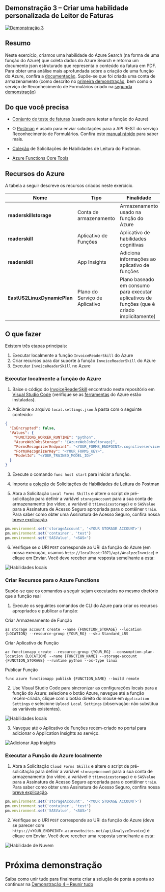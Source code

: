## <a name="demo-3---creating-a-custom-invoice-reader-skill"></a>Demonstração 3 – Criar uma habilidade personalizada de Leitor de Faturas

[![Demonstração 3](images/demo3.png)](https://globaleventcdn.blob.core.windows.net/assets/aiml/aiml10/videos/Demo3.mp4 "Demonstração 3")

## <a name="summary"></a>Resumo
Neste exercício, criamos uma habilidade do Azure Search (na forma de uma função do Azure) que coleta dados do Azure Search e retorna um documento json estruturado que representa o conteúdo da fatura em PDF. Para obter uma análise mais aprofundada sobre a criação de uma função do Azure, confira a [documentação](https://docs.microsoft.com/en-us/azure/azure-functions/functions-create-first-azure-function-azure-cli?WT.mc_id=msignitethetour2019-github-aiml10). Supõe-se que foi criada uma conta de armazenamento (como descrito no [primeira demonstração](demo1.md), bem como o serviço de Reconhecimento de Formulários criado na [segunda demonstração](demo2.md))


## <a name="what-you-need"></a>Do que você precisa
- [Conjunto de teste de faturas](https://globaleventcdn.blob.core.windows.net/assets/aiml/aiml10/data/test.zip) (usado para testar a função do Azure)


- O [Postman](https://www.getpostman.com/) é usado para enviar solicitações para a API REST do serviço Reconhecimento de Formulários. Confira este [manual rápido](postman.md) para saber mais.

- [Coleção](src/Collections/Reader_Skill.postman_collection.json) de Solicitações de Habilidades de Leitura do Postman.

- [Azure Functions Core Tools](https://docs.microsoft.com/en-us/azure/azure-functions/functions-run-local?WT.mc_id=msignitethetour2019-github-aiml10#v2)

## <a name="azure-resources"></a>Recursos do Azure
A tabela a seguir descreve os recursos criados neste exercício.

| Nome                       | Tipo                            | Finalidade                    |
| -------------------------- | ------------------------------- | ------------------------- |
| **readerskillstorage**   | Conta de armazenamento              | Armazenamento usado na função do Azure |
| **readerskill**          | Aplicativo de Funções                 | Aplicativo de habilidades cognitivas |
| **readerskill**          | App Insights                   | Adiciona informações ao aplicativo de funções |
| **EastUS2LinuxDynamicPlan** | Plano do Serviço de Aplicativo                   | Plano baseado em consumo para executar aplicativos de funções (que é criado implicitamente) |

## <a name="what-to-do"></a>O que fazer

Existem três etapas principais:
1. Executar localmente a função `InvoiceReaderSkill` do Azure
2. Criar recursos para dar suporte à função `InvoiceReaderSkill` do Azure
3. Executar `InvoiceReaderSkill` no Azure

### <a name="run-the-azure-function-locally"></a>Executar localmente a função do Azure

1. Baixe o código do [InvoiceReaderSkill](src/InvoiceReaderSkill) encontrado neste repositório em [Visual Studio Code](https://code.visualstudio.com/) (verifique se as [ferramentas](https://marketplace.visualstudio.com/items?itemName=ms-vscode.vscode-node-azure-pack) do Azure estão instaladas).

2. Adicione o arquivo `local.settings.json` à pasta com o seguinte conteúdo:

```json
{
  "IsEncrypted": false,
  "Values": {
    "FUNCTIONS_WORKER_RUNTIME": "python",
    "AzureWebJobsStorage": "{AzureWebJobsStorage}",
    "FormsRecognizerEndpoint": "<YOUR_FORMS_ENDPOINT>.cognitiveservices.azure.com",
    "FormsRecognizerKey": "<YOUR_FORMS_KEY>",
    "ModelId": "<YOUR_TRAINED_MODEL_ID>"
  }
}
```
3. Execute o comando `func host start` para iniciar a função.

4. Importe a [coleção](src/Collections/Reader_Skill.postman_collection.json) de Solicitações de Habilidades de Leitura do Postman

5. Abra a Solicitação `Local Forms Skills` e altere o script de pré-solicitação para definir a variável `storageAccount` para a sua conta de armazenamento (no vídeo, a variável é `ttinvoicestorage`) e o `SASValue` para a Assinatura de Acesso Seguro apropriada para o contêiner `train`. Para saber como obter uma Assinatura de Acesso Seguro, confira nossa [breve explicação](sas.md).

```javascript
pm.environment.set('storageAccount', '<YOUR STORAGE ACCOUNT>')
pm.environment.set('container', 'test')
pm.environment.set('SASValue', '<SAS>')
```

6. Verifique se o URI `POST` corresponde ao URI da função do Azure (em nossa execução, usamos `http://localhost:7071/api/AnalyzeInvoice`) e clique em Enviar. Você deve receber uma resposta semelhante a esta:

![Habilidades locais](images/local_skill.png "Habilidade Local")

### <a name="create-azure-function-resources"></a>Criar Recursos para o Azure Functions

Supõe-se que os comandos a seguir sejam executados no mesmo diretório que a função real

1. Execute os seguintes comandos de CLI do Azure para criar os recursos apropriados e publicar a função:

Criar Armazenamento de Função

```
az storage account create --name {FUNCTION_STORAGE} --location {LOCATION} --resource-group {YOUR_RG} --sku Standard_LRS
```

Criar Aplicativo de Função
```
az functionapp create --resource-group {YOUR_RG} --consumption-plan-location {LOCATION} --name {FUNCTION_NAME} --storage-account {FUNCTION_STORAGE} --runtime python --os-type linux
```
Publicar Função
```
func azure functionapp publish {FUNCTION_NAME} --build remote
```

2. Use Visual Studio Code para sincronizar as configurações locais para a função do Azure: selecione o botão Azure, navegue até a função recém-criada, clique com o botão direito do mouse em `Application Settings` e selecione `Upload Local Settings` (observação: não substitua as variáveis existentes).

![Habilidades locais](images/upload_settings.png "Habilidade Local")

3. Navegue até o Aplicativo de Funções recém-criado no portal para adicionar o Application Insights ao serviço.

![Adicionar App Insights](images/app_insights.png "Adicionar App Insights")

### <a name="run-the-azure-function-in-the-cloud"></a>Executar a Função do Azure localmente

1. Abra a Solicitação `Cloud Forms Skills` e altere o script de pré-solicitação para definir a variável `storageAccount` para a sua conta de armazenamento (no vídeo, a variável é `ttinvoicestorage`) e o `SASValue` para a Assinatura de Acesso Seguro apropriada para o contêiner `train`. Para saber como obter uma Assinatura de Acesso Seguro, confira nossa [breve explicação](sas.md).

```javascript
pm.environment.set('storageAccount', '<YOUR STORAGE ACCOUNT>')
pm.environment.set('container', 'test')
pm.environment.set('SASValue', '<SAS>')
```

2. Verifique se o URI `POST` corresponde ao URI da função do Azure (deve se parecer com `https://<YOUR_ENDPOINT>.azurewebsites.net/api/AnalyzeInvoice`) e clique em Enviar. Você deve receber uma resposta semelhante a esta:

![Habilidade de Nuvem](images/local_skill.png "Habilidade de Nuvem")

# <a name="next-demo"></a>Próxima demonstração
Saiba como unir tudo para finalmente criar a solução de ponta a ponta ao continuar na [Demonstração 4 – Reunir tudo](demo4.md)

